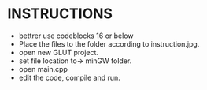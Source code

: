 # INSTRUCTIONS
*  bettrer use codeblocks 16 or below
*  Place the files to the folder according to instruction.jpg.
*  open new GLUT project.
*  set file location to-> minGW folder.
*  open main.cpp
*  edit the code, compile and run.
